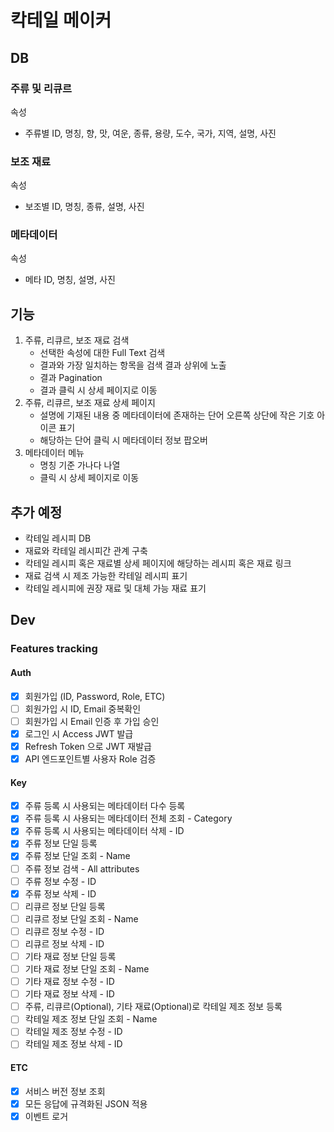 # 칵테일 메이커

## DB
### 주류 및 리큐르
속성
- 주류별 ID, 명칭, 향, 맛, 여운, 종류, 용량, 도수, 국가, 지역, 설명, 사진
### 보조 재료
속성
- 보조별 ID, 명칭, 종류, 설명, 사진
### 메타데이터
속성
- 메타 ID, 명칭, 설명, 사진

## 기능
1. 주류, 리큐르, 보조 재료 검색
    - 선택한 속성에 대한 Full Text 검색
    - 결과와 가장 일치하는 항목을 검색 결과 상위에 노출
    - 결과 Pagination
    - 결과 클릭 시 상세 페이지로 이동
2. 주류, 리큐르, 보조 재료 상세 페이지
    - 설명에 기재된 내용 중 메타데이터에 존재하는 단어 오른쪽 상단에 작은 기호 아이콘 표기
    - 해당하는 단어 클릭 시 메타데이터 정보 팝오버
3. 메타데이터 메뉴
    - 명칭 기준 가나다 나열
    - 클릭 시 상세 페이지로 이동

## 추가 예정
- 칵테일 레시피 DB
- 재료와 칵테일 레시피간 관계 구축
- 칵테일 레시피 혹은 재료별 상세 페이지에 해당하는 레시피 혹은 재료 링크
- 재료 검색 시 제조 가능한 칵테일 레시피 표기
- 칵테일 레시피에 권장 재료 및 대체 가능 재료 표기

## Dev
### Features tracking
#### Auth
- [x] 회원가입 (ID, Password, Role, ETC)
- [ ] 회원가입 시 ID, Email 중복확인
- [ ] 회원가입 시 Email 인증 후 가입 승인
- [x] 로그인 시 Access JWT 발급
- [x] Refresh Token 으로 JWT 재발급
- [x] API 엔드포인트별 사용자 Role 검증
#### Key
- [x] 주류 등록 시 사용되는 메타데이터 다수 등록
- [x] 주류 등록 시 사용되는 메타데이터 전체 조회 - Category
- [x] 주류 등록 시 사용되는 메타데이터 삭제 - ID
- [x] 주류 정보 단일 등록
- [x] 주류 정보 단일 조회 - Name
- [ ] 주류 정보 검색 - All attributes
- [ ] 주류 정보 수정 - ID
- [x] 주류 정보 삭제 - ID
- [ ] 리큐르 정보 단일 등록
- [ ] 리큐르 정보 단일 조회 - Name
- [ ] 리큐르 정보 수정 - ID
- [ ] 리큐르 정보 삭제 - ID
- [ ] 기타 재료 정보 단일 등록
- [ ] 기타 재료 정보 단일 조회 - Name
- [ ] 기타 재료 정보 수정 - ID
- [ ] 기타 재료 정보 삭제 - ID
- [ ] 주류, 리큐르(Optional), 기타 재료(Optional)로 칵테일 제조 정보 등록
- [ ] 칵테일 제조 정보 단일 조회 - Name
- [ ] 칵테일 제조 정보 수정 - ID
- [ ] 칵테일 제조 정보 삭제 - ID
#### ETC
- [x] 서비스 버전 정보 조회
- [x] 모든 응답에 규격화된 JSON 적용
- [x] 이벤트 로거
